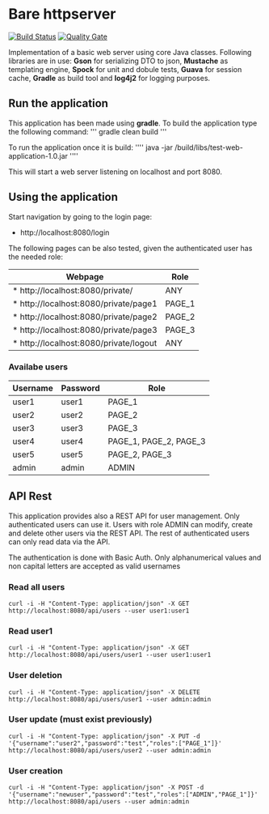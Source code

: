 # Bare httpserver

[![Build Status](https://travis-ci.org/mostrovoi/barehttpserver.svg?branch=master)](https://travis-ci.org/mostrovoi/barehttpserver)
[![Quality Gate](https://sonarcloud.io/api/badges/gate?key=com.schibsted.server%3Atest-web-application)](https://sonarcloud.io/dashboard/index/com.schibsted.server%3Atest-web-application)

Implementation of a basic web server using  core Java classes. 
Following libraries are in use: **Gson** for serializing DTO to json, **Mustache** as templating engine, **Spock** for unit and dobule tests, **Guava** for session cache, **Gradle** as build tool and **log4j2** for logging purposes.

## Run the application

This application has been made using **gradle**. To build the application type the following command:
'''
gradle clean build
'''

To run the application once it is build:
''''
java -jar /build/libs/test-web-application-1.0.jar
''''

This will start a web server listening on localhost and port 8080. 

## Using the application

Start navigation by going to the login page:

* http://localhost:8080/login 

The following pages can be also tested, given the authenticated user has the needed role:

Webpage  | Role
-------- | -----
* http://localhost:8080/private/  |  ANY 
* http://localhost:8080/private/page1 | PAGE_1
* http://localhost:8080/private/page2 | PAGE_2
* http://localhost:8080/private/page3 | PAGE_3
* http://localhost:8080/private/logout | ANY

### Availabe users

Username | Password | Role |
---------| -------- | ---- |
user1    |  user1   | PAGE_1 |
user2    |  user2   | PAGE_2 |
user3    |  user3   | PAGE_3 |
user4    |  user4   | PAGE_1, PAGE_2, PAGE_3 |
user5    |  user5   | PAGE_2, PAGE_3 |
admin    | admin    | ADMIN |



## API Rest

This application provides also a REST API for user management. Only authenticated users can use it. 
Users with role ADMIN can modify, create and delete other users via the REST API. The rest of authenticated users can only read data via the API. 

The authentication is done with Basic Auth. Only alphanumerical values and non capital letters are accepted as valid usernames

### Read all users 
```
curl -i -H "Content-Type: application/json" -X GET http://localhost:8080/api/users --user user1:user1
```
### Read user1
```
curl -i -H "Content-Type: application/json" -X GET http://localhost:8080/api/users/user1 --user user1:user1
```
### User deletion
```
curl -i -H "Content-Type: application/json" -X DELETE http://localhost:8080/api/users/user1 --user admin:admin
```
### User update (must exist previously)
```
curl -i -H "Content-Type: application/json" -X PUT -d '{"username":"user2","password":"test","roles":["PAGE_1"]}' http://localhost:8080/api/users/user2 --user admin:admin
```
### User creation
```
curl -i -H "Content-Type: application/json" -X POST -d '{"username":"newuser","password":"test","roles":["ADMIN","PAGE_1"]}' http://localhost:8080/api/users --user admin:admin
```


